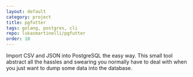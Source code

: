 ```yaml
---
layout: default
category: project
title: pgfutter
tags: golang, postgres, cli
repo: lukasmartinelli/pgfutter
order: 10
---
```


Import CSV and JSON into PostgreSQL the easy way. This small tool abstract all the hassles and swearing you normally have to deal with when you just want to dump some data into the database.
